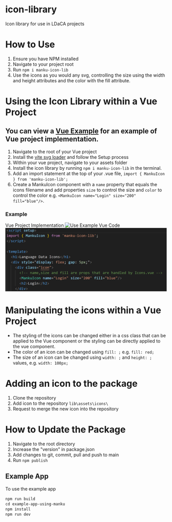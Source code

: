 # icon-library
Icon library for use in LDaCA projects

# How to Use
1. Ensure you have NPM installed
2. Navigate to your project root
3. Run `npm i manku-icon-lib`
4. Use the icons as you would any svg, controlling the size using the width and height attributes and the color with the fill attribute. 

# Using the Icon Library within a Vue Project
## You can view a [Vue Example](https://github.com/Language-Research-Technology/manku-icons/tree/main/Vue%20Example) for an example of Vue project implementation.
1. Navigate to the root of your Vue project
2. Install the [vite svg loader](https://www.npmjs.com/package/vite-svg-loader) and follow the Setup process
3. Within your vue project, navigate to your assets folder
4. Install the icon library by running `npm i manku-icon-lib` in the terminal. 
5. Add an import statement at the top of your .vue file, `import { MankuIcon } from 'manku-icon-lib';`
6. Create a MankuIcon component with a `name` property that equals the icons filename and add properties `size` to control the size and `color` to control the color e.g. `<MankuIcon name="Login" size="200" fill="blue"/>`. 

### Example
Vue Project Implementation
![Use Example](https://github.com/Language-Research-Technology/manku-icons/assets/70498548/c3b0f0a9-fbc2-43f6-ad6b-9a7c91a8a300)
Vue Code
![Example Implementation](image.png)


# Manipulating the icons within a Vue Project
- The styling of the icons can be changed either in a css class that can be applied to the Vue component or the styling can be directly applied to the vue component. 
- The color of an icon can be changed using `fill: ;` e.g. `fill: red;`
- The size of an icon can be changed using `width: ;` and `height: ;` values, e.g. `width: 100px;`

# Adding an icon to the package
1. Clone the repository
2. Add icon to the repository `lib\assets\icons\`
3. Request to merge the new icon into the repository

# How to Update the Package
1. Navigate to the root directory
2. Increase the "version" in package.json
3. Add changes to git, commit, pull and push to main
4. Run `npm publish`


## Example App

To use the example app
```
npm run build
cd example-app-using-manku
npm install
npm run dev
```